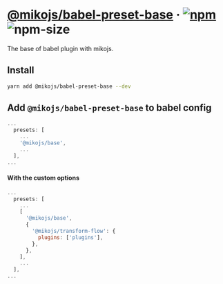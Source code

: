 # [@mikojs/babel-preset-base][website] · <!-- badges.start -->[![npm][npm-image]][npm-link] ![npm-size][npm-size-image]

[npm-image]: https://img.shields.io/npm/v/@mikojs/babel-preset-base.svg
[npm-link]: https://www.npmjs.com/package/@mikojs/babel-preset-base
[npm-size-image]: https://img.shields.io/bundlephobia/minzip/@mikojs/babel-preset-base.svg

<!-- badges.end -->

[website]: https://mikojs.github.io/core/babel-preset-base

The base of babel plugin with mikojs.

## Install

```sh
yarn add @mikojs/babel-preset-base --dev
```

## Add `@mikojs/babel-preset-base` to babel config

```js
...
  presets: [
    ...
    '@mikojs/base',
    ...
  ],
...
```

#### With the custom options

```js
...
  presets: [
    ...
    [
      '@mikojs/base',
      {
        '@mikojs/transform-flow': {
          plugins: ['plugins'],
        },
      },
    ],
    ...
  ],
...
```
